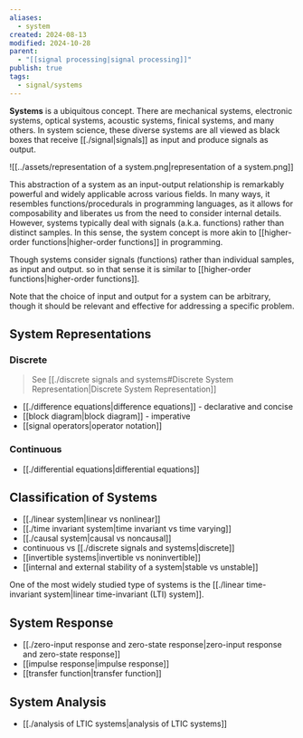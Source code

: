 ```yaml
---
aliases:
  - system
created: 2024-08-13
modified: 2024-10-28
parent:
  - "[[signal processing|signal processing]]"
publish: true
tags:
  - signal/systems
---
```

**Systems** is a ubiquitous concept. There are mechanical systems, electronic systems, optical systems, acoustic systems, finical systems, and many others. In system science, these diverse systems are all viewed as black boxes that receive [[./signal|signals]] as input and produce signals as output.

![[../assets/representation of a system.png|representation of a system.png]]

This abstraction of a system as an input-output relationship is remarkably powerful and widely applicable across various fields. In many ways, it resembles functions/procedurals in programming languages, as it allows for composability and liberates us from the need to consider internal details. However, systems typically deal with signals (a.k.a. functions) rather than distinct samples. In this sense, the system concept is more akin to [[higher-order functions|higher-order functions]] in programming.

Though systems consider signals (functions) rather than individual samples, as input and output. so in that sense it is similar to [[higher-order functions|higher-order functions]].

Note that the choice of input and output for a system can be arbitrary, though it should be relevant and effective for addressing a specific problem.
## System Representations
### Discrete
> See [[./discrete signals and systems#Discrete System Representation|Discrete System Representation]]
- [[./difference equations|difference equations]] - declarative and concise
- [[block diagram|block diagram]] - imperative
- [[signal operators|operator notation]]

### Continuous
- [[./differential equations|differential equations]]

## Classification of Systems
- [[./linear system|linear vs nonlinear]]
- [[./time invariant system|time invariant vs time varying]]
- [[./causal system|causal vs noncausal]]
- continuous vs [[./discrete signals and systems|discrete]]
- [[invertible systems|invertible vs noninvertible]]
- [[internal and external stability of a system|stable vs unstable]]

One of the most widely studied type of systems is the [[./linear time-invariant system|linear time-invariant (LTI) system]].
## System Response
- [[./zero-input response and zero-state response|zero-input response and zero-state response]]
- [[impulse response|impulse response]]
- [[transfer function|transfer function]]

## System Analysis
- [[./analysis of LTIC systems|analysis of LTIC systems]]